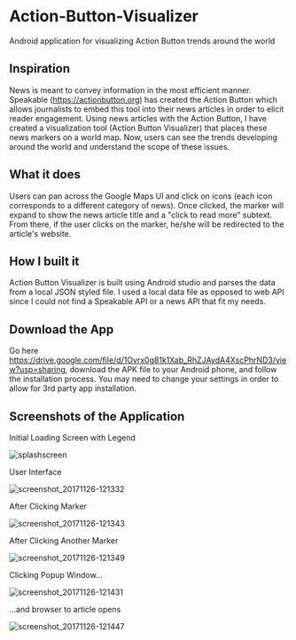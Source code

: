 # Action-Button-Visualizer
Android application for visualizing Action Button trends around the world

## Inspiration

News is meant to convey information in the most efficient manner. Speakable (https://actionbutton.org) has created the Action Button which allows journalists to embed this tool into their news articles in order to elicit reader engagement. Using news articles with the Action Button, I have created a visualization tool (Action Button Visualizer) that places these news markers on a world map. Now, users can see the trends developing around the world and understand the scope of these issues.

## What it does

Users can pan across the Google Maps UI and click on icons (each icon corresponds to a different category of news). Once clicked, the marker will expand to show the news article title and a "click to read more" subtext. From there, if the user clicks on the marker, he/she will be redirected to the article's website.

## How I built it

Action Button Visualizer is built using Android studio and parses the data from a local JSON styled file. I used a local data file as opposed to web API since I could not find a Speakable API or a news API that fit my needs.

## Download the App

Go here https://drive.google.com/file/d/1Ovrx0g81k1Xab_RhZJAydA4XscPhrND3/view?usp=sharing, download the APK file to your Android phone, and follow the installation process. You may need to change your settings in order to allow for 3rd party app installation.

## Screenshots of the Application

Initial Loading Screen with Legend

![splashscreen](https://user-images.githubusercontent.com/23304836/33244297-b8071dd6-d2c2-11e7-8e8b-a03d3f5f1adb.png)

User Interface

![screenshot_20171126-121332](https://user-images.githubusercontent.com/23304836/33244325-216f086a-d2c3-11e7-8259-56f18d3b86f9.png)

After Clicking Marker

![screenshot_20171126-121343](https://user-images.githubusercontent.com/23304836/33244329-2bd0b952-d2c3-11e7-8a47-5de2418688d5.png)

After Clicking Another Marker

![screenshot_20171126-121349](https://user-images.githubusercontent.com/23304836/33244330-347aed20-d2c3-11e7-9c75-cd35207a167d.png)

Clicking Popup Window...

![screenshot_20171126-121431](https://user-images.githubusercontent.com/23304836/33244332-38409fe0-d2c3-11e7-9271-7c58de827070.png)

...and browser to article opens

![screenshot_20171126-121447](https://user-images.githubusercontent.com/23304836/33244334-3c555d3c-d2c3-11e7-9376-53a36b79bfd7.png)
